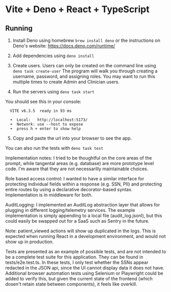 # Vite + Deno + React + TypeScript

## Running

1. Install Deno using homebrew `brew install deno` or the instructions on Deno's website: https://docs.deno.com/runtime/

2. Add dependencies using `deno install`

3. Create users. Users can only be created on the command line using `deno task create-user` The program will walk you through creating a username, password, and assigning roles.  You may want to run this multiple times to create Admin and Clinician users.

4. Run the servers using `deno task start`

You should see this in your console: 
```
  VITE v6.3.5  ready in 93 ms

  ➜  Local:   http://localhost:5173/
  ➜  Network: use --host to expose
  ➜  press h + enter to show help
```

5. Copy and paste the url into your browser to see the app.

You can also run the tests with `deno task test`

Implementation notes:  I tried to be thoughtful on the core areas of the prompt, while tangental areas (e.g. database) are more prototype level code. I'm aware that they are not necessarilly maintainable choices.

Role based access control: I wanted to have a similar interface for protecting individual fields within a response (e.g. SSN, PII) and protecting entire routes by using a declarative decorator-based syntax. Implementation is in middleware for both.

AuditLogging: I implemented an AuditLog abstraction layer that allows for plugging in different logging/telemetry services.  The example implementation is simply appending to a local file (audit_log.jsonl), but this could easily be swapped out for a SaaS such as Sentry in the future.

Note: patient_viewed actions will show up duplicated in the logs.  This is expected when running React in a development environment, and would not show up in production.

Tests are presented as an example of possible tests, and are not intended to be a complete test suite for this application.  They can be found in tests/e2e.test.ts.  In these tests, I only test whether the SSNs appear redacted in the JSON api, since the UI cannot display data it does not have. Additional browser automation tests using Selenium or Playwright could be added to verify this, but given the current state of the frontend (which dosen't retain state between components), it feels like overkill.